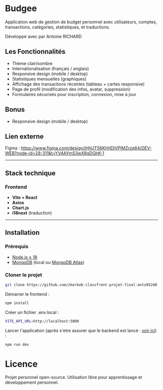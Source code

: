 
# Budgee

Application web de gestion de budget personnel avec utilisateurs, comptes, transactions, catégories, statistiques, et traductions.

Développé avec par Antoine RICHARD

## Les Fonctionnalités

- Thème clair/sombre
- Internationalisation (français / anglais)
- Responsive design (mobile / desktop)
- Statistiques mensuelles (graphiques)
- Affichage des transactions récentes (tableau + cartes responsive)
- Page de profil (modification des infos, avatar, suppression)
- Formulaires sécurisés pour inscription, connexion, mise à jour

## Bonus

- Responsive design (mobile / desktop)

## Lien externe

Figma : https://www.figma.com/design/iHhUT56KhHDlVPIMZrzq64/DEV-WEB?node-id=28-311&t=YV4AYmS3wX8gDGhK-1

---

## Stack technique

### Frontend

- **Vite + React**
- **Axios**
- **Chart.js**
- **i18next** (traduction)

---

## Installation

### Prérequis

- [Node.js ≥ 18](https://nodejs.org/)
- [MongoDB](https://www.mongodb.com/try/download/community) (local ou [MongoDB Atlas](https://www.mongodb.com/cloud/atlas))

### Cloner le projet

```bash
git clone https://github.com/zkerkeb-classfront-projet-final-anto95240.git
```

Démarrer le frontend :

```bash
npm install
```

Créer un fichier .env.local :
```bash
VITE_API_URL=http://localhost:5000
```

Lancer l'application (après s'etre assurer que le backend est lancé : [voir ici](https://github.com/zkerkeb-class/projet-final-back-anto95240/tree/main)) :
```bash
npm run dev
```

# Licence
Projet personnel open-source. Utilisation libre pour apprentissage et développement personnel.
